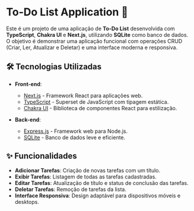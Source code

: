 # To-Do List Application 📝

Este é um projeto de uma aplicação de **To-Do List** desenvolvida com **TypeScript**, **Chakra UI** e **Next.js**, utilizando **SQLite** como banco de dados. O objetivo é demonstrar uma aplicação funcional com operações CRUD (Criar, Ler, Atualizar e Deletar) e uma interface moderna e responsiva.

## 🛠️ Tecnologias Utilizadas

- **Front-end**:
  - [Next.js](https://nextjs.org/) - Framework React para aplicações web.
  - [TypeScript](https://www.typescriptlang.org/) - Superset de JavaScript com tipagem estática.
  - [Chakra UI](https://chakra-ui.com/) - Biblioteca de componentes React para estilização.

- **Back-end**:
  - [Express.js](https://expressjs.com/) - Framework web para Node.js.
  - [SQLite](https://www.sqlite.org/index.html) - Banco de dados leve e eficiente.

## ✨ Funcionalidades

- **Adicionar Tarefas**: Criação de novas tarefas com um título.
- **Exibir Tarefas**: Listagem de todas as tarefas cadastradas.
- **Editar Tarefas**: Atualização de título e status de conclusão das tarefas.
- **Deletar Tarefas**: Remoção de tarefas da lista.
- **Interface Responsiva**: Design adaptável para dispositivos móveis e desktops.
